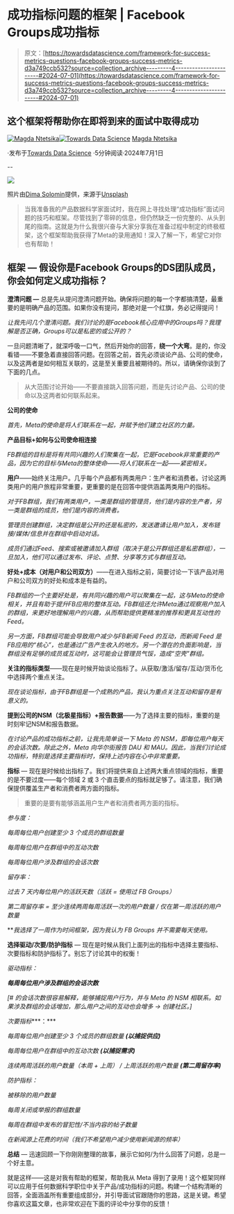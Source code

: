 # 成功指标问题的框架 | Facebook Groups成功指标

> 原文：[https://towardsdatascience.com/framework-for-success-metrics-questions-facebook-groups-success-metrics-d3a749ccb532?source=collection_archive---------4-----------------------#2024-07-01](https://towardsdatascience.com/framework-for-success-metrics-questions-facebook-groups-success-metrics-d3a749ccb532?source=collection_archive---------4-----------------------#2024-07-01)

## 这个框架将帮助你在即将到来的面试中取得成功

[](https://medium.com/@ntetsika.magda?source=post_page---byline--d3a749ccb532--------------------------------)[![Magda Ntetsika](../Images/00160af79eca1a27f908566b6586e037.png)](https://medium.com/@ntetsika.magda?source=post_page---byline--d3a749ccb532--------------------------------)[](https://towardsdatascience.com/?source=post_page---byline--d3a749ccb532--------------------------------)[![Towards Data Science](../Images/a6ff2676ffcc0c7aad8aaf1d79379785.png)](https://towardsdatascience.com/?source=post_page---byline--d3a749ccb532--------------------------------) [Magda Ntetsika](https://medium.com/@ntetsika.magda?source=post_page---byline--d3a749ccb532--------------------------------)

·发布于[Towards Data Science](https://towardsdatascience.com/?source=post_page---byline--d3a749ccb532--------------------------------) ·5分钟阅读·2024年7月1日

--

![](../Images/e8482b2390d115255c6d2d339b29b684.png)

照片由[Dima Solomin](http://instagram.com/d.g.solomin)提供，来源于[Unsplash](https://unsplash.com/?utm_source=medium&utm_medium=referral)

> 当我准备我的产品数据科学家面试时，我在网上寻找处理“成功指标”面试问题的技巧和框架。尽管找到了零碎的信息，但仍然缺乏一份完整的、从头到尾的指南。这就是为什么我很兴奋与大家分享我在准备过程中制定的终极框架，这个框架帮助我获得了Meta的录用通知！深入了解一下，希望它对你也有帮助！

## **框架 — 假设你是Facebook Groups的DS团队成员，你会如何定义成功指标？**

**澄清问题 —** 总是先从提问澄清问题开始。确保将问题的每一个字都搞清楚，最重要的是明确产品的范围。如果你没有提问，那绝对是一个红旗，务必记得提问！

*让我先问几个澄清问题。我们讨论的是Facebook核心应用中的Groups吗？我理解是否正确，Groups可以是私密的或公开的？*

一旦问题清晰了，就深呼吸一口气，然后开始你的回答，**绕一个大弯**。是的，你没看错——不要急着直接回答问题。在回答之前，首先必须谈论产品、公司的使命，以及这两者是如何相互关联的，这是至关重要且被期待的。所以，请确保你谈到了下面的几点。

> 从大范围讨论开始——不要直接跳入回答问题，而是先讨论产品、公司的使命以及这两者如何联系起来。

**公司的使命**

*首先，Meta的使命是将人们联系在一起，并赋予他们建立社区的力量。*

**产品目标+如何与公司使命相连接**

*FB群组的目标是将有共同兴趣的人们聚集在一起，它是Facebook非常重要的产品，因为它的目标与Meta的整体使命——将人们联系在一起——紧密相关。*

**用户**——始终关注用户。几乎每个产品都有两类用户：生产者和消费者。讨论这两类用户的用户旅程非常重要，更重要的是在回答中提供涵盖两类用户的指标。

*对于FB群组，我们有两类用户，一类是群组的管理员，他们是内容的生产者，另一类是群组的成员，他们是内容的消费者。*

*管理员创建群组，决定群组是公开的还是私密的，发送邀请让用户加入，发布链接/媒体/信息并在群组中启动对话。*

*成员们通过Feed、搜索或被邀请加入群组（取决于是公开群组还是私密群组），一旦加入，他们可以通过发布、评论、点赞、分享等方式与群组互动。*

**好处+成本（对用户和公司双方）**——在进入指标之前，简要讨论一下该产品对用户和公司双方的好处和成本是有益的。

*FB群组的一个主要好处是，有共同兴趣的用户可以聚集在一起，这与Meta的使命相关，并且有助于提升FB应用的整体互动。FB群组还允许Meta通过观察用户加入的群组，来更好地理解用户的兴趣，从而帮助提供更精准的推荐和更具互动性的Feed。*

*另一方面，FB群组可能会导致用户减少与FB新闻 Feed 的互动，而新闻 Feed 是FB应用的“核心”，也是通过广告产生收入的地方。另一个潜在的负面影响是，当群组没有足够的成员或互动时，这可能会让管理员气馁，造成“空壳”群组。*

**关注的指标类型**——现在是时候开始谈论指标了。从获取/激活/留存/互动/货币化中选择两个重点关注。

*现在谈论指标，由于FB群组是一个成熟的产品，我认为重点关注互动和留存是有意义的。*

**提到公司的NSM（北极星指标）+报告数据**——为了选择主要的指标，重要的是时刻牢记NSM和报告数据。

*在讨论产品的成功指标之前，让我先简单谈一下 Meta 的 NSM，即每位用户每天的会话次数。除此之外，Meta 向华尔街报告 DAU 和 MAU。因此，当我们讨论成功指标，特别是选择主要指标时，保持上述内容在心中非常重要。*

**指标** — 现在是时候给出指标了。我们将提供来自上述两大重点领域的指标，重要的是不要过度——每个领域 2 或 3 个直击要点的指标就足够了。请注意，我们确保提供覆盖生产者和消费者两方面的指标。

> 重要的是要有能够涵盖用户生产者和消费者两方面的指标。

*参与度：*

*每周每位用户创建至少 3 个成员的群组数量*

*每周每位用户在群组中的互动次数*

*每周每位用户涉及群组的会话次数*

*留存率：*

*过去 7 天内每位用户的活跃天数（活跃 = 使用过 FB Groups）*

*第二周留存率 = 至少连续两周每周活跃一次的用户数量 / 仅在第一周活跃的用户数量*

***我选择了一周作为时间框架，因为我认为 FB Groups 并不需要每天使用。*

**选择驱动/次要/防护指标** — 现在是时候从我们上面列出的指标中选择主要指标、次要指标和防护指标了。别忘了讨论其中的权衡！

*驱动指标：*

***每周每位用户涉及群组的会话次数***

*[# 的会话次数很容易解释，能够捕捉用户行为，并与 Meta 的 NSM 相联系。如果涉及群组的会话增加，那么用户之间的互动也会增多 → 创建社区。]*

*次要指标****：***

*每周每位用户创建至少 3 个成员的群组数量* ***(以捕捉供应)***

*每周每位用户在群组中的互动次数* ***(以捕捉需求)***

*连续两周活跃的用户数量（本周 + 上周） / 上周活跃的用户数量* ***(第二周留存率)***

*防护指标：*

*被移除的用户数量*

*每周关闭或举报的群组数量*

*每周在群组中发布的冒犯性/不当内容的帖子数量*

*在新闻源上花费的时间（我们不希望用户减少使用新闻源的频率）*

**总结** — 迅速回顾一下你刚刚整理的故事，展示它如何/为什么回答了问题，总是一个好主意。

就是这样——这是对我有帮助的框架，帮助我从 Meta 得到了录用！这个框架同样可以应用于任何数据科学职位中关于产品/成功指标的问题。构建一个结构清晰的回答，全面涵盖所有重要组成部分，并引导面试官跟随你的思路，这是关键。希望你喜欢这篇文章，也非常欢迎在下面的评论中分享你的反馈！
